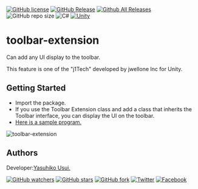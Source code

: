 [![GitHub license](https://img.shields.io/github/license/jwellone/toolbar-extension.svg?style=plastic)](https://github.com/jwellone/toolbar-extension/blob/main/LICENSE)
[![GitHub Release](https://img.shields.io/github/v/release/jwellone/toolbar-extension.svg?style=plastic)](https://GitHub.com/jwellone/toolbar-extension/releases/latest)
[![Github All Releases](https://img.shields.io/github/downloads/jwellone/toolbar-extension/total?color=blue&style=plastic)](https://GitHub.com/jwellone/toolbar-extension/releases)
![GitHub repo size](https://img.shields.io/github/repo-size/jwellone/toolbar-extension?label=size&style=plastic)
![C#](https://img.shields.io/badge/C%23-239120?logo=c-sharp&style=plastic)
[![Unity](https://img.shields.io/badge/Unity-100000?logo=unity&style=plastic)](https://unity.com)


# toolbar-extension
Can add any UI display to the toolbar.

This feature is one of the "j1Tech" developed by jwellone Inc for Unity.


## Getting Started
- Import the package.
- If you use the Toolbar Extension class and add a class that inherits the Toolbar interface, 
  you can display the UI on the toolbar.
- [Here is a sample program.](https://github.com/jwellone/toolbar-extension/blob/main/Assets/jwellone/ToolbarExtension/Sample/Editor/SampleToolbarExtension.cs) 

![toolbar-extension](https://user-images.githubusercontent.com/85072161/127740712-af77af61-f064-441d-88e4-34b1e77c285b.gif)


## Authors
Developer:[Yasuhiko Usui.](https://github.com/UsuiYasuhiko-jw1)


[![GitHub watchers](https://img.shields.io/github/watchers/jwellone/toolbar-extension.svg?style=social&label=Watch)](https://GitHub.com/jwellone/test/watchers/)
[![GitHub stars](https://img.shields.io/github/stars/jwellone/toolbar-extension.svg?style=social&label=Stars)](https://GitHub.com/jwellone/github-test/stargazers)
[![GitHub fork](https://img.shields.io/github/forks/jwellone/toolbar-extension.svg?style=social&label=Fork)](https://GitHub.com/jwellone/github-test/network/members)
[![Twitter](https://img.shields.io/twitter/follow/jwellone?label=Twitter&logo=twitter&style=social)](http://twitter.com/jwellone)
[![Facebook](https://img.shields.io/badge/Facebook-1877F2?style=for-the-badge&logo=facebook&logoColor=white&style=plastic)](https://www.facebook.com/jwellone)
